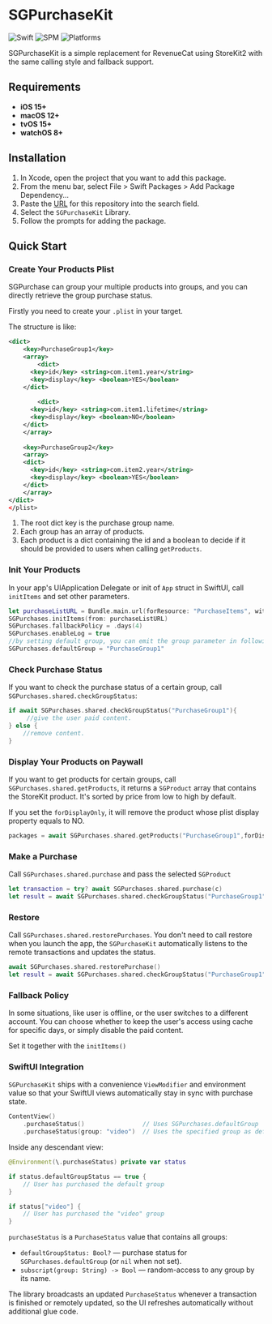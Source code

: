 # SGPurchaseKit

<p>
  <img src="https://img.shields.io/badge/Swift-5.7-orange?logo=swift" alt="Swift" />
  <img src="https://img.shields.io/badge/SPM-Supported-brightgreen" alt="SPM" />
  <img src="https://img.shields.io/badge/Platforms-iOS%2015%2B%20|%20macOS%2012%2B%20|%20tvOS%2015%2B%20|%20watchOS%208%2B-blue" alt="Platforms" />
</p>

SGPurchaseKit is a simple replacement for RevenueCat using StoreKit2 with the same calling style and fallback support.

## Requirements
- **iOS 15+**
- **macOS 12+**
- **tvOS 15+**
- **watchOS 8+**

## Installation

1. In Xcode, open the project that you want to add this package.
2. From the menu bar, select File > Swift Packages > Add Package Dependency...
3. Paste the [URL](https://github.com/SpaceGrey/SGPurchaseKit.git) for this repository into the search field.
4. Select the `SGPurchaseKit` Library.
5. Follow the prompts for adding the package.

## Quick Start

### Create Your Products Plist

SGPurchase can group your multiple products into groups, and you can directly retrieve the group purchase status.

Firstly you need to create your `.plist` in your target.

The structure is like:

```xml
<dict>
	<key>PurchaseGroup1</key>
	<array>
		<dict>
      <key>id</key> <string>com.item1.year</string>
      <key>display</key> <boolean>YES</boolean>
    </dict>
    
		<dict>
      <key>id</key> <string>com.item1.lifetime</string>
      <key>display</key> <boolean>NO</boolean>
    </dict>
	</array>
  
	<key>PurchaseGroup2</key>
	<array>
	<dict>
      <key>id</key> <string>com.item2.year</string>
      <key>display</key> <boolean>YES</boolean>
    </dict>
	</array>
</dict>
</plist>
```

1. The root dict key is the purchase group name.
2. Each group has an array of products.
3. Each product is a dict containing the id and a boolean to decide if it should be provided to users when calling `getProducts`.

### Init Your Products

In your app's UIApplication Delegate or init of `App` struct in SwiftUI, call `initItems` and set other parameters.

```swift
let purchaseListURL = Bundle.main.url(forResource: "PurchaseItems", withExtension: "plist")!
SGPurchases.initItems(from: purchaseListURL)
SGPurchases.fallbackPolicy = .days(4)
SGPurchases.enableLog = true
//by setting default group, you can emit the group parameter in following methods.
SGPurchases.defaultGroup = "PurchaseGroup1"
```

### Check Purchase Status

If you want to check the purchase status of a certain group, call `SGPurchases.shared.checkGroupStatus`:

```swift
if await SGPurchases.shared.checkGroupStatus("PurchaseGroup1"){
     //give the user paid content.    
} else {
    //remove content.
}
```

### Display Your Products on Paywall

If you want to get products for certain groups, call `SGPurchases.shared.getProducts`, it returns a `SGProduct` array that contains the StoreKit product. It's sorted by price from low to high by default. 

If you set the `forDisplayOnly`, it will remove the product whose plist display property equals to NO.

```swift
packages = await SGPurchases.shared.getProducts("PurchaseGroup1",forDisplayOnly:true)
```

### Make a Purchase

Call `SGPurchases.shared.purchase` and pass the selected `SGProduct`

```swift
let transaction = try? await SGPurchases.shared.purchase(c)
let result = await SGPurchases.shared.checkGroupStatus("PurchaseGroup1") // check the group status after purchase.
```

### Restore

Call `SGPurchases.shared.restorePurchases`. You don't need to call restore when you launch the app, the `SGPurchaseKit` automatically listens to the remote transactions and updates the status. 

```swift
await SGPurchases.shared.restorePurchase()
let result = await SGPurchases.shared.checkGroupStatus("PurchaseGroup1")
```

### Fallback Policy

In some situations, like user is offline, or the user switches to a different account. You can choose whether to keep the user's access using cache for specific days, or simply disable the paid content. 

Set it together with the `initItems()`


### SwiftUI Integration

`SGPurchaseKit` ships with a convenience `ViewModifier` and environment value so that your SwiftUI views automatically stay in sync with purchase state.

```swift
ContentView()
    .purchaseStatus()                // Uses SGPurchases.defaultGroup
    .purchaseStatus(group: "video")  // Uses the specified group as default
```

Inside any descendant view:

```swift
@Environment(\.purchaseStatus) private var status

if status.defaultGroupStatus == true {
    // User has purchased the default group
}

if status["video"] {
    // User has purchased the "video" group
}
```

`purchaseStatus` is a `PurchaseStatus` value that contains all groups:

* `defaultGroupStatus: Bool?` — purchase status for `SGPurchases.defaultGroup` (or `nil` when not set).
* `subscript(group: String) -> Bool` — random-access to any group by its name.

The library broadcasts an updated `PurchaseStatus` whenever a transaction is finished or remotely updated, so the UI refreshes automatically without additional glue code.
